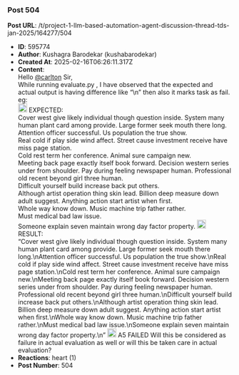 ### Post 504
**Post URL**: /t/project-1-llm-based-automation-agent-discussion-thread-tds-jan-2025/164277/504
- **ID**: 595774
- **Author**: Kushagra Barodekar (kushabarodekar)
- **Created At**: 2025-02-16T06:26:11.317Z
- **Content**:  
  Hello  <a class="mention" href="/u/carlton">@carlton</a> Sir,<br>
While running evaluate.py , I have observed that the expected  and actual output is having difference like “\n” then also it marks task as fail.
eg:<br>
<img src="https://emoji.discourse-cdn.com/google/warning.png?v=12" title=":warning:" class="emoji" alt=":warning:" loading="lazy" width="20" height="20"> EXPECTED:<br>
Cover west give likely individual though question inside. System many human plant card among provide. Large former seek mouth there long.<br>
Attention officer successful. Us population the true show.<br>
Real cold if play side wind affect. Street cause investment receive have miss page station.<br>
Cold rest term her conference. Animal sure campaign new.<br>
Meeting back page exactly itself book forward. Decision western series under from shoulder. Pay during feeling newspaper human. Professional old recent beyond girl three human.<br>
Difficult yourself build increase back put others.<br>
Although artist operation thing skin lead. Billion deep measure down adult suggest. Anything action start artist when first.<br>
Whole way know down. Music machine trip father rather.<br>
Must medical bad law issue.<br>
Someone explain seven maintain wrong day factor property.
<img src="https://emoji.discourse-cdn.com/google/warning.png?v=12" title=":warning:" class="emoji" alt=":warning:" loading="lazy" width="20" height="20"> RESULT:<br>
“Cover west give likely individual though question inside. System many human plant card among provide. Large former seek mouth there long.\nAttention officer successful. Us population the true show.\nReal cold if play side wind affect. Street cause investment receive have miss page station.\nCold rest term her conference. Animal sure campaign new.\nMeeting back page exactly itself book forward. Decision western series under from shoulder. Pay during feeling newspaper human. Professional old recent beyond girl three human.\nDifficult yourself build increase back put others.\nAlthough artist operation thing skin lead. Billion deep measure down adult suggest. Anything action start artist when first.\nWhole way know down. Music machine trip father rather.\nMust medical bad law issue.\nSomeone explain seven maintain wrong day factor property.\n”
<img src="https://emoji.discourse-cdn.com/google/x.png?v=12" title=":x:" class="emoji" alt=":x:" loading="lazy" width="20" height="20"> A5 FAILED
Will this be considered as failure in actual evaluation as well or will this be taken care in actual evaluation?
- **Reactions**: heart (1)
- **Post Number**: 504

